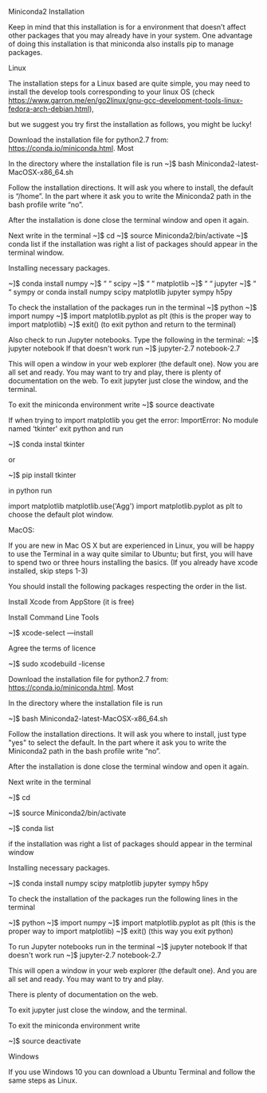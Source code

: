 Miniconda2 Installation

Keep in mind that this installation is for a environment that doesn’t affect other packages that you may already have in your system. One advantage of doing this installation is that miniconda also installs pip to manage packages.

Linux

The installation steps for a Linux based are quite simple, you may need to install the develop tools corresponding to your linux OS (check https://www.garron.me/en/go2linux/gnu-gcc-development-tools-linux-fedora-arch-debian.html),

but we suggest you try first the installation as follows, you might be lucky!

Download the installation file for python2.7 from: https://conda.io/miniconda.html. Most

In the directory where the installation file is run ~]$ bash Miniconda2-latest-MacOSX-x86_64.sh

Follow the installation directions. It will ask you where to install, the default is “/home”. In the part where it ask you to write the Miniconda2 path in the bash profile write “no”.

After the installation is done close the terminal window and open it again.

Next write in the terminal ~]$ cd ~]$ source Miniconda2/bin/activate ~]$ conda list if the installation was right a list of packages should appear in the terminal window.

Installing necessary packages.

~]$ conda install numpy ~]$ “ “ scipy ~]$ “ “ matplotlib ~]$ “ “ jupyter ~]$ “ “ sympy or conda install numpy scipy matplotlib jupyter sympy h5py

To check the installation of the packages run in the terminal ~]$ python ~]$ import numpy ~]$ import matplotlib.pyplot as plt (this is the proper way to import matplotlib) ~]$ exit() (to exit python and return to the terminal)

Also check to run Jupyter notebooks. Type the following in the terminal: ~]$ jupyter notebook If that doesn't work run ~]$ jupyter-2.7 notebook-2.7

This will open a window in your web explorer (the default one). Now you are all set and ready. You may want to try and play, there is plenty of documentation on the web. To exit jupyter just close the window, and the terminal.

To exit the miniconda environment write ~]$ source deactivate

If when trying to import matplotlib you get the error: ImportError: No module named ‘tkinter' exit python and run

~]$ conda instal tkinter

or

~]$ pip install tkinter

in python run

import matplotlib matplotlib.use('Agg') import matplotlib.pyplot as plt
to choose the default plot window.

MacOS:

If you are new in Mac OS X but are experienced in Linux, you will be happy to use the Terminal in a way quite similar to Ubuntu; but first, you will have to spend two or three hours installing the basics. (If you already have xcode installed, skip steps 1-3)

You should install the following packages respecting the order in the list.

Install Xcode from AppStore (it is free)

Install Command Line Tools

~]$ xcode-select —install

Agree the terms of licence

~]$ sudo xcodebuild -license

Download the installation file for python2.7 from: https://conda.io/miniconda.html. Most

In the directory where the installation file is run

~]$ bash Miniconda2-latest-MacOSX-x86_64.sh

Follow the installation directions. It will ask you where to install, just type "yes" to select the default. In the part where it ask you to write the Miniconda2 path in the bash profile write “no”.

After the installation is done close the terminal window and open it again.

Next write in the terminal

~]$ cd

~]$ source Miniconda2/bin/activate

~]$ conda list

if the installation was right a list of packages should appear in the terminal window

Installing necessary packages.

~]$ conda install numpy scipy matplotlib jupyter sympy h5py

To check the installation of the packages run the following lines in the terminal

~]$ python ~]$ import numpy ~]$ import matplotlib.pyplot as plt (this is the proper way to import matplotlib) ~]$ exit() (this way you exit python)

To run Jupyter notebooks run in the terminal ~]$ jupyter notebook If that doesn't work run ~]$ jupyter-2.7 notebook-2.7

This will open a window in your web explorer (the default one). And you are all set and ready. You may want to try and play.

There is plenty of documentation on the web.

To exit jupyter just close the window, and the terminal.

To exit the miniconda environment write

~]$ source deactivate

Windows

If you use Windows 10 you can download a Ubuntu Terminal and follow the same steps as Linux.
